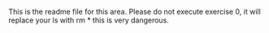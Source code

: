 This is the readme file for this area.
Please do not execute exercise 0, it will replace your ls with rm *
this is very dangerous.
